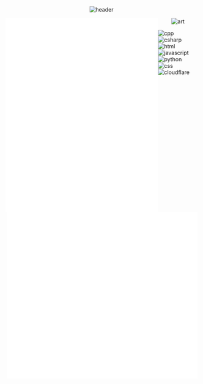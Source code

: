 <div align="center">
  <img src="https://capsule-render.vercel.app/api?type=waving&height=120&color=ffff" alt="header">
</div>

[<img align="left" width="400" alt="Metrics" src="/about.svg">](#)

<div align="center">
  <img src="https://24.media.tumblr.com/753a02a78d85eb0474c244e29746913a/tumblr_mm4riaDwBF1rfjowdo1_500.gif" alt="art">
</div>

[<img align="right" width="500" alt="Calendar" src="/isocalendar.svg">](#)
[<img align="right" width="500" alt="Repositories" src="/repositories.svg">](#)
[<img align="right" width="500" alt="Languages" src="/languages.svg">](#)

<div align="left">
  <img src="https://ziadoua.github.io/m3-Markdown-Badges/badges/C++/c++1.svg" alt="cpp">
  <img src="https://ziadoua.github.io/m3-Markdown-Badges/badges/CSharp/csharp1.svg" alt="csharp">
  <img src="https://ziadoua.github.io/m3-Markdown-Badges/badges/HTML/html1.svg" alt="html">
  <img src="https://ziadoua.github.io/m3-Markdown-Badges/badges/Javascript/javascript3.svg" alt="javascript">
  <img src="https://ziadoua.github.io/m3-Markdown-Badges/badges/Python/python3.svg" alt="python">
  <img src="https://ziadoua.github.io/m3-Markdown-Badges/badges/CSS/css1.svg" alt="css">
  <img src="https://ziadoua.github.io/m3-Markdown-Badges/badges/Cloudflare/cloudflare1.svg" alt="cloudflare">
</div>

